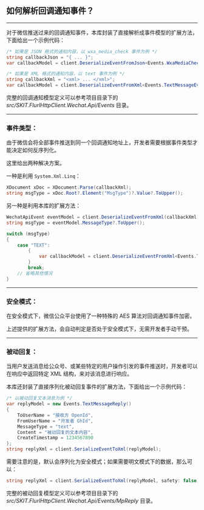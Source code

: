﻿## 如何解析回调通知事件？

---

对于微信推送过来的回调通知事件，本库封装了直接解析成事件模型的扩展方法，下面给出一个示例代码：

```csharp
/* 如果是 JSON 格式的通知内容，以 wxa_media_check 事件为例 */
string callbackJson = "{ ... }";
var callbackModel = client.DeserializeEventFromJson<Events.WxaMediaCheckEvent>(callbackJson);

/* 如果是 XML 格式的通知内容，以 text 事件为例 */
string callbackXml = "<xml> ... </xml>";
var callbackModel = client.DeserializeEventFromXml<Events.TextMessageEvent>(callbackXml);
```

完整的回调通知模型定义可以参考项目目录下的 _src/SKIT.FlurlHttpClient.Wechat.Api/Events_ 目录。

---

### 事件类型：

由于微信会将全部事件推送到同一个回调通知地址上，开发者需要根据事件类型才能决定如何反序列化。

这里给出两种解决方案。

一种是利用 `System.Xml.Linq`：

```csharp
XDocument xDoc = XDocument.Parse(callbackXml);
string msgType = xDoc.Root?.Element("MsgType")?.Value?.ToUpper();
```

另一种是利用本库的扩展方法：

```csharp
WechatApiEvent eventModel = client.DeserializeEventFromXml(callbackXml);
string msgType = eventModel.MessageType?.ToUpper();

switch (msgType)
{
    case "TEXT":
        {
            var callbackModel = client.DeserializeEventFromXml<Events.TextMessageEvent>(callbackXml);
        }
        break;
    // 省略其他情况
}
```

---

### 安全模式：

在安全模式下，微信公众平台使用了一种特殊的 AES 算法对回调通知事件加密。

上述提供的扩展方法，会自动判定是否处于安全模式下，无需开发者手动干预。

---

### 被动回复：

当用户发送消息给公众号、或某些特定的用户操作引发的事件推送时，开发者可以在响应中返回特定 XML 结构，来对该消息进行响应。

本库还封装了直接序列化被动回复事件的扩展方法，下面给出一个示例代码：

```csharp
/* 以被动回复文本消息为例 */
var replyModel = new Events.TextMessageReply()
{
    ToUserName = "接收方 OpenId",
    FromUserName = "开发者 GhId",
    MessageType = "text",
    Content = "被动回复的文本内容",
    CreateTimestamp = 1234567890
};
string replyXml = client.SerializeEventToXml(replyModel);
```

需要注意的是，默认会序列化为安全模式；如果需要明文模式下的数据，那么可以：

```csharp
string replyXml = client.SerializeEventToXml(replyModel, safety: false);
```

完整的被动回复模型定义可以参考项目目录下的 _src/SKIT.FlurlHttpClient.Wechat.Api/Events/MpReply_ 目录。
